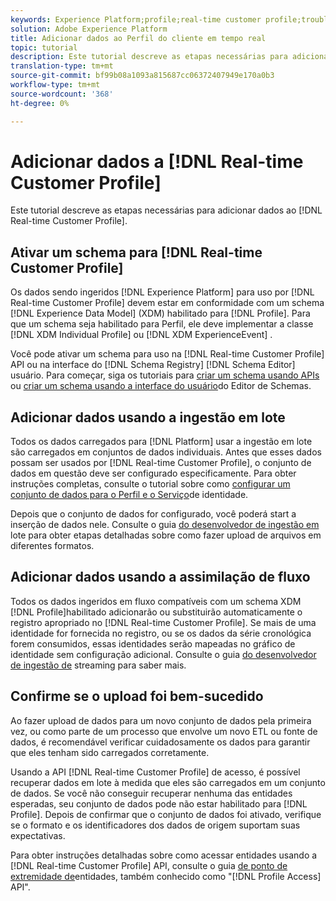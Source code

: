 ```yaml
---
keywords: Experience Platform;profile;real-time customer profile;troubleshooting;API;enable profile;Enable profile
solution: Adobe Experience Platform
title: Adicionar dados ao Perfil do cliente em tempo real
topic: tutorial
description: Este tutorial descreve as etapas necessárias para adicionar dados ao Perfil do cliente em tempo real.
translation-type: tm+mt
source-git-commit: bf99b08a1093a815687cc06372407949e170a0b3
workflow-type: tm+mt
source-wordcount: '368'
ht-degree: 0%

---
```



# Adicionar dados a [!DNL Real-time Customer Profile]

Este tutorial descreve as etapas necessárias para adicionar dados ao [!DNL Real-time Customer Profile].

## Ativar um schema para [!DNL Real-time Customer Profile]

Os dados sendo ingeridos [!DNL Experience Platform] para uso por [!DNL Real-time Customer Profile] devem estar em conformidade com um schema [!DNL Experience Data Model] (XDM) habilitado para [!DNL Profile]. Para que um schema seja habilitado para Perfil, ele deve implementar a classe [!DNL XDM Individual Profile] ou [!DNL XDM ExperienceEvent] .

Você pode ativar um schema para uso na [!DNL Real-time Customer Profile] API ou na interface do [!DNL Schema Registry] [!DNL Schema Editor] usuário. Para começar, siga os tutoriais para [criar um schema usando APIs](../../xdm/tutorials/create-schema-api.md) ou [criar um schema usando a interface do usuário](../../xdm/tutorials/create-schema-ui.md)do Editor de Schemas.

## Adicionar dados usando a ingestão em lote

Todos os dados carregados para [!DNL Platform] usar a ingestão em lote são carregados em conjuntos de dados individuais. Antes que esses dados possam ser usados por [!DNL Real-time Customer Profile], o conjunto de dados em questão deve ser configurado especificamente. Para obter instruções completas, consulte o tutorial sobre como [configurar um conjunto de dados para o Perfil e o Serviço](dataset-configuration.md)de identidade.

Depois que o conjunto de dados for configurado, você poderá start a inserção de dados nele. Consulte o guia [do desenvolvedor de ingestão em](../../ingestion/batch-ingestion/api-overview.md) lote para obter etapas detalhadas sobre como fazer upload de arquivos em diferentes formatos.

## Adicionar dados usando a assimilação de fluxo

Todos os dados ingeridos em fluxo compatíveis com um schema XDM [!DNL Profile]habilitado adicionarão ou substituirão automaticamente o registro apropriado no [!DNL Real-time Customer Profile]. Se mais de uma identidade for fornecida no registro, ou se os dados da série cronológica forem consumidos, essas identidades serão mapeadas no gráfico de identidade sem configuração adicional. Consulte o guia [do desenvolvedor de ingestão de](../../ingestion/tutorials/streaming-record-data.md) streaming para saber mais.

## Confirme se o upload foi bem-sucedido

Ao fazer upload de dados para um novo conjunto de dados pela primeira vez, ou como parte de um processo que envolve um novo ETL ou fonte de dados, é recomendável verificar cuidadosamente os dados para garantir que eles tenham sido carregados corretamente.

Usando a API [!DNL Real-time Customer Profile] de acesso, é possível recuperar dados em lote à medida que eles são carregados em um conjunto de dados. Se você não conseguir recuperar nenhuma das entidades esperadas, seu conjunto de dados pode não estar habilitado para [!DNL Profile]. Depois de confirmar que o conjunto de dados foi ativado, verifique se o formato e os identificadores dos dados de origem suportam suas expectativas.

Para obter instruções detalhadas sobre como acessar entidades usando a [!DNL Real-time Customer Profile] API, consulte o guia [de ponto de extremidade de](../api/entities.md)entidades, também conhecido como &quot;[!DNL Profile Access] API&quot;.